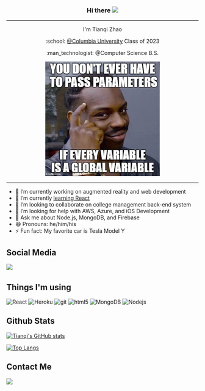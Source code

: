 <h3 align="center">Hi there <img src="https://raw.githubusercontent.com/MartinHeinz/MartinHeinz/master/wave.gif" width="30px"></h3>

<hr>

<p align="center">I'm Tianqi Zhao</p>
<p align="center">:school: <a href="https://www.columbia.edu">@Columbia University</a> Class of 2023</p>
<p align="center">:man_technologist: @Computer Science B.S.</p>

<p align="center">
  <img src="https://github.com/tianqizhao-louis/tianqizhao-louis/blob/main/52554122-5957-4CA3-BE3B-3907C1703916-11532-00000816C612B7A2.jpg" width="300px" height="300px">
</p>

<hr>

- 🔭 I’m currently working on augmented reality and web development
- 🌱 I’m currently [learning React](https://reactjs.org/)
- 👯 I’m looking to collaborate on college management back-end system
- 🤔 I’m looking for help with AWS, Azure, and iOS Development
- 💬 Ask me about Node.js, MongoDB, and Firebase
- 😄 Pronouns: he/him/his
- ⚡ Fun fact: My favorite car is Tesla Model Y


<h2>Social Media</h2>

<a href="https://www.linkedin.com/in/ztianqi/"><img src="https://img.shields.io/badge/linkedin-%230077B5.svg?&style=for-the-badge&logo=linkedin&logoColor=white" height=25></a>

<h2>Things I'm using</h2>

<p>

  <img alt="React" src="https://img.shields.io/badge/-React-45b8d8?style=flat-square&logo=react&logoColor=white" />
  <img alt="Heroku" src="https://img.shields.io/badge/-Heroku-430098?style=flat-square&logo=heroku&logoColor=white" />
  <img alt="git" src="https://img.shields.io/badge/-Git-F05032?style=flat-square&logo=git&logoColor=white" />
  <img alt="html5" src="https://img.shields.io/badge/-HTML5-E34F26?style=flat-square&logo=html5&logoColor=white" />
  <img alt="MongoDB" src="https://img.shields.io/badge/-MongoDB-13aa52?style=flat-square&logo=mongodb&logoColor=white" />
  <img alt="Nodejs" src="https://img.shields.io/badge/-Nodejs-43853d?style=flat-square&logo=Node.js&logoColor=white" />

</p>

<h2>Github Stats</h2>

[![Tianqi's GitHub stats](https://github-readme-stats.vercel.app/api?username=tianqizhao-louis&count_private=true&show_icons=true&include_all_commits=true&theme=tokyonight)](https://github.com/anuraghazra/github-readme-stats)

[![Top Langs](https://github-readme-stats.vercel.app/api/top-langs/?username=tianqizhao-louis&theme=tokyonight&layout=compact)](https://github.com/anuraghazra/github-readme-stats)

<h2>Contact Me</h2>
<a href="mailto:tz2529@columbia.edu"><img src="https://img.shields.io/badge/-tz2529@columbia.edu-D14836?style=flat-square&logo=Gmail&logoColor=white"/></a>
